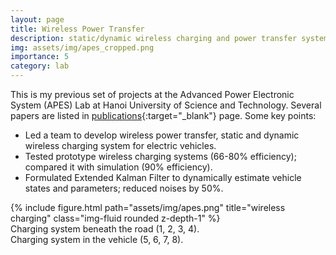 ```yaml
---
layout: page
title: Wireless Power Transfer
description: static/dynamic wireless charging and power transfer systems for electric vehicles
img: assets/img/apes_cropped.png
importance: 5
category: lab
---
```

This is my previous set of projects at the Advanced Power Electronic System (APES) Lab at Hanoi University of Science and Technology. Several papers are listed in [publications](/../publications){:target="_blank"} page. Some key points:
- Led a team to develop wireless power transfer, static and dynamic wireless charging system for electric vehicles.
- Tested prototype wireless charging systems (66-80% efficiency); compared it with simulation (90% efficiency).
- Formulated Extended Kalman Filter to dynamically estimate vehicle states and parameters; reduced noises by 50%.

<div class="row justify-content-sm-center">
    <div class="col-sm-6 mt-3 mt-md-0">
        {% include figure.html path="assets/img/apes.png" title="wireless charging" class="img-fluid rounded z-depth-1" %}
    </div>
</div>
<div class="caption">
    Charging system beneath the road (1, 2, 3, 4). <br>
    Charging system in the vehicle (5, 6, 7, 8).
</div>